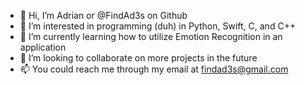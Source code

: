 - 👋 Hi, I’m Adrian or @FindAd3s on Github
- 👀 I’m interested in programming (duh) in Python, Swift, C, and C++
- 🌱 I’m currently learning how to utilize Emotion Recognition in an application
- 💞️ I’m looking to collaborate on more projects in the future
- 📫 You could reach me through my email at findad3s@gmail.com

<!---
FindAd3s/FindAd3s is a ✨ special ✨ repository because its `README.md` (this file) appears on your GitHub profile.
You can click the Preview link to take a look at your changes.
--->
